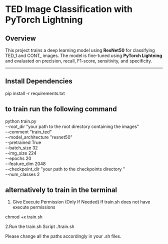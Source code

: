 # TED Image Classification with PyTorch Lightning

## Overview
This project trains a deep learning model using **ResNet50** for classifying TED_1 and CONT_ images. The model is fine-tuned using **PyTorch Lightning** and evaluated on precision, recall, F1-score, sensitivity, and specificity.

---

## Install Dependencies

pip install -r requirements.txt

## to train run the following command

python train.py \
    --root_dir "your path to the root directory containing the images" \
    --comment "train_ted" \
    --model_architecture "resnet50" \
    --pretrained True \
    --batch_size 32 \
    --img_size 224 \
    --epochs 20 \
    --feature_dim 2048 \
    --checkpoint_dir "your path to the checkpoints directory " \
    --num_classes 2



## alternatively to train in the terminal
1. Give Execute Permission (Only If Needed)
If train.sh does not have execute permissions

chmod +x train.sh

2.Run the train.sh Script
./train.sh

Please change all the paths accordingly in your .sh files.
